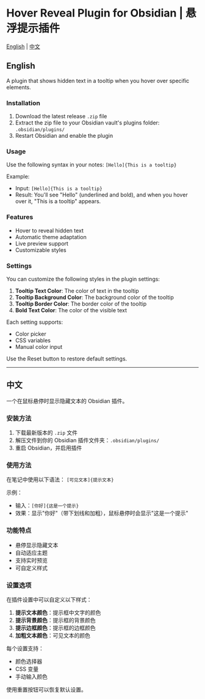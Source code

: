 # Hover Reveal Plugin for Obsidian | 悬浮提示插件

[English](#english) | [中文](#中文)

## English

A plugin that shows hidden text in a tooltip when you hover over specific elements.

### Installation

1. Download the latest release `.zip` file
2. Extract the zip file to your Obsidian vault's plugins folder: `.obsidian/plugins/`
3. Restart Obsidian and enable the plugin

### Usage

Use the following syntax in your notes:
`[Hello]{This is a tooltip}`

Example:
- Input: `[Hello]{This is a tooltip}`
- Result: You'll see "Hello" (underlined and bold), and when you hover over it, "This is a tooltip" appears.

### Features
- Hover to reveal hidden text
- Automatic theme adaptation
- Live preview support
- Customizable styles

### Settings

You can customize the following styles in the plugin settings:
1. **Tooltip Text Color**: The color of text in the tooltip
2. **Tooltip Background Color**: The background color of the tooltip
3. **Tooltip Border Color**: The border color of the tooltip
4. **Bold Text Color**: The color of the visible text

Each setting supports:
- Color picker
- CSS variables
- Manual color input

Use the Reset button to restore default settings.

---

## 中文

一个在鼠标悬停时显示隐藏文本的 Obsidian 插件。

### 安装方法

1. 下载最新版本的 `.zip` 文件
2. 解压文件到你的 Obsidian 插件文件夹：`.obsidian/plugins/`
3. 重启 Obsidian，并启用插件

### 使用方法

在笔记中使用以下语法：
`[可见文本]{提示文本}`

示例：
- 输入：`[你好]{这是一个提示}`
- 效果：显示"你好"（带下划线和加粗），鼠标悬停时会显示"这是一个提示"

### 功能特点
- 悬停显示隐藏文本
- 自动适应主题
- 支持实时预览
- 可自定义样式

### 设置选项

在插件设置中可以自定义以下样式：
1. **提示文本颜色**：提示框中文字的颜色
2. **提示背景颜色**：提示框的背景颜色
3. **提示边框颜色**：提示框的边框颜色
4. **加粗文本颜色**：可见文本的颜色

每个设置支持：
- 颜色选择器
- CSS 变量
- 手动输入颜色

使用重置按钮可以恢复默认设置。
